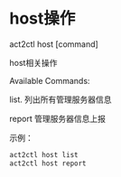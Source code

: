 # host操作

act2ctl host [command]

host相关操作



Available Commands:

list.   列出所有管理服务器信息

report    管理服务器信息上报



示例：

```bash
act2ctl host list
act2ctl host report
```

